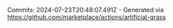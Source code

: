 Commits: 2024-07-23T20:48:07.491Z - Generated via https://github.com/marketplace/actions/artificial-grass
<br>
